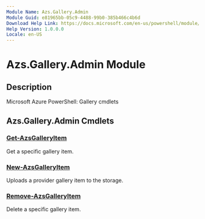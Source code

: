 ```yaml
---
Module Name: Azs.Gallery.Admin
Module Guid: e81965bb-05c9-4488-99b0-385b466c4b6d
Download Help Link: https://docs.microsoft.com/en-us/powershell/module/azs.gallery.admin
Help Version: 1.0.0.0
Locale: en-US
---
```


# Azs.Gallery.Admin Module
## Description
Microsoft Azure PowerShell: Gallery cmdlets

## Azs.Gallery.Admin Cmdlets
### [Get-AzsGalleryItem](Get-AzsGalleryItem.md)
Get a specific gallery item.

### [New-AzsGalleryItem](New-AzsGalleryItem.md)
Uploads a provider gallery item to the storage.

### [Remove-AzsGalleryItem](Remove-AzsGalleryItem.md)
Delete a specific gallery item.


